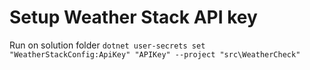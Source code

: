 # Setup Weather Stack API key
Run on solution folder `dotnet user-secrets set "WeatherStackConfig:ApiKey" "APIKey" --project "src\WeatherCheck"`
